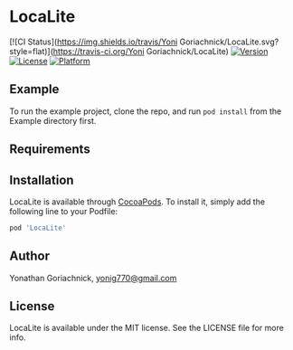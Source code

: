 # LocaLite

[![CI Status](https://img.shields.io/travis/Yoni Goriachnick/LocaLite.svg?style=flat)](https://travis-ci.org/Yoni Goriachnick/LocaLite)
[![Version](https://img.shields.io/cocoapods/v/LocaLite.svg?style=flat)](https://cocoapods.org/pods/LocaLite)
[![License](https://img.shields.io/cocoapods/l/LocaLite.svg?style=flat)](https://cocoapods.org/pods/LocaLite)
[![Platform](https://img.shields.io/cocoapods/p/LocaLite.svg?style=flat)](https://cocoapods.org/pods/LocaLite)

## Example

To run the example project, clone the repo, and run `pod install` from the Example directory first.

## Requirements

## Installation

LocaLite is available through [CocoaPods](https://cocoapods.org). To install
it, simply add the following line to your Podfile:

```ruby
pod 'LocaLite'
```

## Author

Yonathan Goriachnick, yonig770@gmail.com

## License

LocaLite is available under the MIT license. See the LICENSE file for more info.
